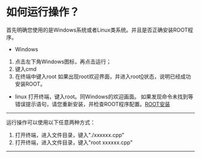 # 如何运行操作？ #
首先明确您使用的是Windows系统或者Linux类系统。并且是否正确安装ROOT程序。
  * Windows
  1. 点击左下角Windows图标，再点击运行；
  1. 键入cmd
  1. 在终端中键入root
如果出现root欢迎界面，并进入root[0](0.md)状态，说明已经成功安装ROOT。
  * linux
打开终端，键入root。同Windows的欢迎画面。
如果发现命令未找到等错误提示语句，请您重新安装，并检查ROOT程序配置。[ROOT安装](http://root.cern.ch/drupal/content/downloading-root)

---

运行操作可以使用以下任意两种方式：
  1. 打开终端，进入文件目录，键入"./xxxxxx.cpp"
  1. 打开终端，进入文件目录，键入"root xxxxxx.cpp"

---

